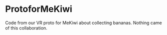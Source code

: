 # ProtoforMeKiwi

Code from our VR proto for MeKiwi about collecting bananas. Nothing came of this collaboration.
